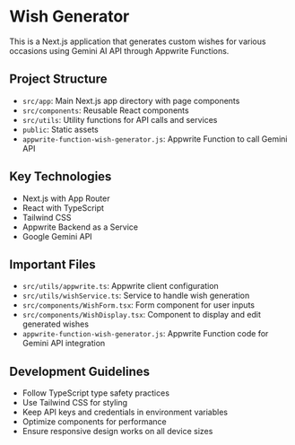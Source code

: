 <!-- Use this file to provide workspace-specific custom instructions to Copilot. For more details, visit https://code.visualstudio.com/docs/copilot/copilot-customization#_use-a-githubcopilotinstructionsmd-file -->

# Wish Generator

This is a Next.js application that generates custom wishes for various occasions using Gemini AI API through Appwrite Functions.

## Project Structure

- `src/app`: Main Next.js app directory with page components
- `src/components`: Reusable React components
- `src/utils`: Utility functions for API calls and services
- `public`: Static assets
- `appwrite-function-wish-generator.js`: Appwrite Function to call Gemini API

## Key Technologies

- Next.js with App Router
- React with TypeScript
- Tailwind CSS
- Appwrite Backend as a Service
- Google Gemini API

## Important Files

- `src/utils/appwrite.ts`: Appwrite client configuration
- `src/utils/wishService.ts`: Service to handle wish generation
- `src/components/WishForm.tsx`: Form component for user inputs
- `src/components/WishDisplay.tsx`: Component to display and edit generated wishes
- `appwrite-function-wish-generator.js`: Appwrite Function code for Gemini API integration

## Development Guidelines

- Follow TypeScript type safety practices
- Use Tailwind CSS for styling
- Keep API keys and credentials in environment variables
- Optimize components for performance
- Ensure responsive design works on all device sizes
